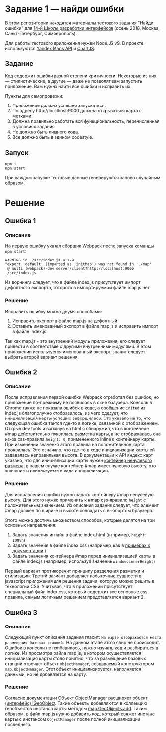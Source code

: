 # Задание 1 — найди ошибки

В этом репозитории находятся материалы тестового задания "Найди ошибки" для [14-й Школы разработки интерфейсов](https://academy.yandex.ru/events/frontend/shri_msk-2018-2) (осень 2018, Москва, Санкт-Петербург, Симферополь).

Для работы тестового приложения нужен Node.JS v9. В проекте используются [Yandex Maps API](https://tech.yandex.ru/maps/doc/jsapi/2.1/quick-start/index-docpage/) и [ChartJS](http://www.chartjs.org).

## Задание

Код содержит ошибки разной степени критичности. Некоторые из них — стилистические, а другие — даже не позволят вам запустить приложение. Вам нужно найти все ошибки и исправить их.

Пункты для самопроверки:

1. Приложение должно успешно запускаться.
1. По адресу http://localhost:9000 должна открываться карта с метками.
1. Должна правильно работать вся функциональность, перечисленная в условиях задания.
1. Не должно быть лишнего кода.
1. Все должно быть в едином codestyle.

## Запуск

```
npm i
npm start
```

При каждом запуске тестовые данные генерируются заново случайным образом.

# Решение

## Ошибка 1

### Описание

На первую ошибку указал сборщик Webpack после запуска команды ```npm start```:

```
WARNING in ./src/index.js 4:2-9
"export 'default' (imported as 'initMap') was not found in './map'
 @ multi (webpack)-dev-server/client?http://localhost:9000 ./src/index.js
```

Из ворнинга следует, что в файле index.js присутствует импорт дефолтного экспорта, которого в импортируемом файле map.js нет.

### Решение

Исправить ошибку можно двумя способами:

1. Исправить экспорт в файле map.js на дефолтный
1. Оставить именованный экспорт в файле map.js и исправить импорт в файле index.js

Так как map.js - это внутренний модуль приложения, его следует привести в соответствие с другими внутренними модулями. В этом приложении используется именованный экспорт, значит следует выбрать второй вариант решения.

## Ошибка 2

### Описание
После исправления первой ошибки Webpack отработал без ошибок, но приложение по-прежнему не появилось в окне браузера. Консоль в Chrome также не показала ошибок в коде, а сообщение ```inited``` из index.js благополучно отобразилось, из чего сдедует, что инициализация карты успешно завершилась. Это указало на то, что следующая ошибка таится где-то в логике, связанной с отображением. Открыв dev tools и взглянув на html я обнаружил, что в контейнере #map действительно появилась разметка карты, а не отображалась она из-за css-правила ```height: 0```, примененного inline к контейнеру карты. При изменении значения этого правила на положительное карта проявилась. Это означало, что где-то в ходе инициализации карты ей задавалась неправильная высота. В документации к API яндекс карт указано, что для инициализации карты нужен [контейнер ненулевого размера](https://tech.yandex.ru/maps/doc/jsapi/2.1/quick-start/index-docpage/#create_map_container), в нашем случае контейнер #map имеет нулевую высоту, это значение и используется в ходе инициализации.

### Решение

Для исправления ошибки нужно задать контейнеру #map ненулевую высоту. Для этого нужно применить к #map css-правило ```height``` с положительным значением. Из описания задания следует, что элемент #map должен по ширине и высоте совпадать с вьюпортом браузера. 

Этого можно достичь множеством способов, которые делятся на три основных направления:

1. Задать значения инлайн в файле index.html (например, ```height: 100vh```)
1. Задать значения в файле index.css (например, как в [примерах к документации](https://tech.yandex.ru/maps/jsbox/2.1?from=jsapi) )
1. Задать значения контейнера #map перед инициализацией карты в файле index.js (например, используя значение ```window.innerHeight```)

Первый вариант противоречит принципу разделения разметки и стилизации. Третий вариант добавляет избыточные сущности в javascript приложения для решения задачи, которую можно решить в технологии CSS. Учитывая, что в приложении присутствует специальный файл index.css, который содержит все основные css-правила, самым логичным решением представляется вариант 2.

## Ошибка 3

### Описание
Следующий пункт описания задания гласит: 
```На карте отображаются места размещения базовых станций.```
На данном этапе этого явно не происходит. Ошибок в консоли не прибавилось, нужно изучать код и разбираться в логике. Из просмотра файла map.js, в котором осуществляется инициализация карты столо понятно, что за размещение базовых станций отвечает объект ```objectManager```, создаваемый конструктором ```map.ObjectManager```. Этот объект инициализируется, наполняется данными, но не добавляется на карту.

### Решение
Согласно документации [Объект ObjectManager расширяет объект (интерфейс) IGeoObject](https://tech.yandex.ru/maps/doc/jsapi/2.1/ref/reference/ObjectManager-docpage/). Такие объекты добавляются в коллекцию геообъектов инстанса карты методом [map.GeoObjects.add](https://tech.yandex.ru/maps/doc/jsapi/2.1/ref/reference/map.GeoObjects-docpage/). Таким образом, в файл map.js нужно добавить код, который свяжет инстанс карты с инстансом ```ObjectManager``` после полной инициализации последнего.

